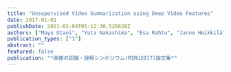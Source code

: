 ```yaml
---
title: "Unsupervised Video Summarization using Deep Video Features"
date: 2017-01-01
publishDate: 2021-02-04T05:12:30.526628Z
authors: ["Mayu Otani", "Yuta Nakashima", "Esa Rahtu", "Janne Heikkilä", "Naokazu Yokoya"]
publication_types: ["1"]
abstract: ""
featured: false
publication: "*画像の認識・理解シンポジウム(MIRU2017)論文集*"
---
```


